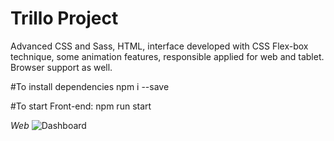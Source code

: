 # Trillo Project
Advanced CSS and Sass, HTML, interface developed with CSS Flex-box technique, some animation features, responsible applied for web and tablet. Browser support as well.

#To install dependencies 
npm i --save

#To start Front-end:
npm run start

*Web*
![Dashboard](https://github.com/atelesjr/Trillo/blob/master/frontend/img/snaps/01.JPG)
